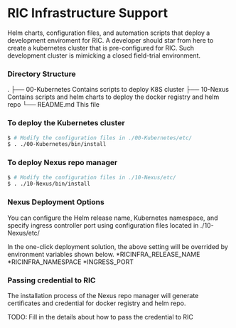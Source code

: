 # RIC Infrastructure Support
  
Helm charts, configuration files, and automation scripts that deploy a development enviroment for RIC.
A developer should star from here to create a kubernetes cluster that is pre-configured for RIC.
Such development cluster is mimicking a closed field-trial environment. 



### Directory Structure
.
├── 00-Kubernetes             Contains scripts to deploy K8S cluster
├── 10-Nexus                  Contains scripts and helm charts to deploy the docker registry and helm repo
└── README.md                 This file


### To deploy the Kubernetes cluster
```sh
$ # Modify the configuration files in ./00-Kubernetes/etc/
$ . ./00-Kubernetes/bin/install
```

### To deploy Nexus repo manager
```sh
$ # Modify the configuration files in ./10-Nexus/etc/
$ . ./10-Nexus/bin/install
```


### Nexus Deployment Options
You can configure the Helm release name, Kubernetes namespace, and specify ingress controller port using configuration
files located in ./10-Nexus/etc/

In the one-click deployment solution, the above setting will be overrided by environment variables shown below.
*RICINFRA_RELEASE_NAME
*RICINFRA_NAMESPACE
*INGRESS_PORT


### Passing credential to RIC
The installation process of the Nexus repo manager will generate certificates and credential for docker registry and
helm repo.

TODO: Fill in the details about how to pass the credential to RIC 
